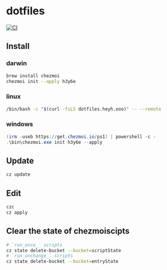 # dotfiles

[![CI](https://github.com/h3y6e/dotfiles/actions/workflows/ci.yaml/badge.svg)](https://github.com/h3y6e/dotfiles/actions/workflows/ci.yaml)

## Install

### darwin
```zsh
brew install chezmoi
chezmoi init --apply h3y6e
```

### linux
```bash
/bin/bash -c "$(curl -fsLS dotfiles.heyh.ooo)" -- --remote
```

### windows
```ps1
(irm -useb https://get.chezmoi.io/ps1) | powershell -c -
.\bin\chezmoi.exe init h3y6e --apply
```

## Update
```zsh
cz update
```

## Edit
```zsh
czc
cz apply
```

## Clear the state of chezmoiscipts
```zsh
# `run_once_` scripts
cz state delete-bucket --bucket=scriptState
# `run_onchange_` scripts
cz state delete-bucket --bucket=entryState
```
